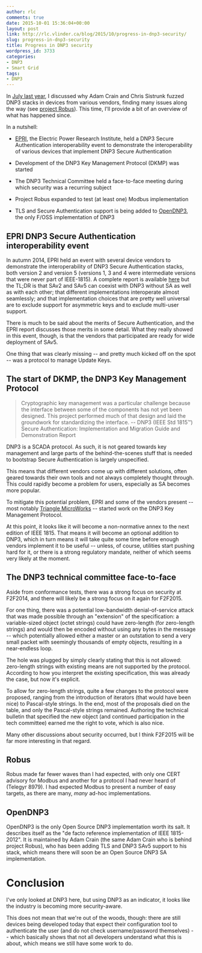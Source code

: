```yaml
---
author: rlc
comments: true
date: 2015-10-01 15:36:04+00:00
layout: post
link: http://rlc.vlinder.ca/blog/2015/10/progress-in-dnp3-security/
slug: progress-in-dnp3-security
title: Progress in DNP3 security
wordpress_id: 3733
categories:
- DNP3
- Smart Grid
tags:
- DNP3
---
```


In [July last year](http://rlc.vlinder.ca/blog/2014/07/ics-security-current-and-future-focus/), I discussed why Adam Crain and Chris Sistrunk fuzzed DNP3 stacks in devices from various vendors, finding many issues along the way (see [project Robus](https://automatak.com/robus/)). This time, I'll provide a bit of an overview of what has happened since.
<!--more-->
In a nutshell:



	
  * [EPRI](http://epri.com), the Electric Power Research Institute, held a DNP3 Secure Authentication interoperability event to demonstrate the interoperability of various devices that implement DNP3 Secure Authentication

	
  * Development of the DNP3 Key Management Protocol (DKMP) was started

	
  * The DNP3 Technical Committee held a face-to-face meeting during which security was a recurring subject

	
  * Project Robus expanded to test (at least one) Modbus implementation

	
  * TLS and Secure Authentication support is being added to [OpenDNP3](https://github.com/automatak/dnp3), the only F/OSS implementation of DNP3




## EPRI DNP3 Secure Authentication interoperability event


In autumn 2014, EPRI held an event with several device vendors to demonstrate the interoperability of DNP3 Secure Authentication stacks, both version 2 and version 5 (versions 1, 3 and 4 were intermediate versions that were never part of IEEE-1815). A complete report is available [here](http://www.epri.com/abstracts/Pages/ProductAbstract.aspx?ProductId=000000003002003736) but the TL;DR is that SAv2 and SAv5 can coexist with DNP3 without SA as well as with each other; that different implementations interoperate almost seamlessly; and that implementation choices that are pretty well universal are to exclude support for asymmetric keys and to exclude multi-user support.

There is much to be said about the merits of Secure Authentication, and the EPRI report discusses those merits in some detail. What they really showed in this event, though, is that the vendors that participated are ready for wide deployment of SAv5.

One thing that was clearly missing -- and pretty much kicked off on the spot -- was a protocol to manage Update Keys.



## The start of DKMP, the DNP3 Key Management Protocol




<blockquote>Cryptographic key management was a particular challenge because the interface between some of the components has not yet been designed. This project performed much of that design and laid the groundwork for standardizing the interface. -- DNP3 (IEEE Std 1815™) Secure Authentication: Implementation and Migration Guide and Demonstration Report</blockquote>



DNP3 is a SCADA protocol. As such, it is not geared towards key management and large parts of the behind-the-scenes stuff that is needed to bootstrap Secure Authentication is largely unspecified.

This means that different vendors come up with different solutions, often geared towards their own tools and not always completely thought through. This could rapidly become a problem for users, especially as SA becomes more popular.

To mitigate this potential problem, EPRI and some of the vendors present -- most notably [Triangle MicroWorks](http://www.trianglemicroworks.com) -- started work on the DNP3 Key Management Protocol.

At this point, it looks like it will become a non-normative annex to the next edition of IEEE 1815. That means it will become an optional addition to DNP3, which in turn means it will take quite some time before enough vendors implement it to be useful -- unless, of course, utilities start pushing hard for it, or there is a strong regulatory mandate, neither of which seems very likely at the moment.



## The DNP3 technical committee face-to-face


Aside from conformance tests, there was a strong focus on security at F2F2014, and there will likely be a strong focus on it again for F2F2015.

For one thing, there was a potential low-bandwidth denial-of-service attack that was made possible through an "extension" of the specification: a variable-sized object (octet strings) could have zero-length (for zero-length strings) and would then be encoded without using any bytes in the message -- which potentially allowed either a master or an outstation to send a very small packet with seemingly thousands of empty objects, resulting in a near-endless loop.

The hole was plugged by simply clearly stating that this is not allowed: zero-length strings with existing means are not supported by the protocol. According to how you interpret the existing specification, this was already the case, but now it's explicit.

To allow for zero-length strings, quite a few changes to the protocol were proposed, ranging from the introduction of iterators (that would have been nice) to Pascal-style strings. In the end, most of the proposals died on the table, and only the Pascal-style strings remained. Authoring the technical bulletin that specified the new object (and continued participation in the tech committee) earned me the right to vote, which is also nice.

Many other discussions about security occurred, but I think F2F2015 will be far more interesting in that regard.



## Robus


Robus made far fewer waves than I had expected, with only one CERT advisory for Modbus and another for a protocol I had never heard of (Telegyr 8979). I had expected Modbus to present a number of easy targets, as there are many, _many_ ad-hoc implementations.



## OpenDNP3


OpenDNP3 is the only Open Source DNP3 implementation worth its salt. It describes itself as the "de facto reference implementation of IEEE 1815-2012". It is maintained by Adam Crain (the same Adam Crain who is behind project Robus), who has been adding TLS and DNP3 SAv5 support to his stack, which means there will soon be an Open Source DNP3 SA implementation.



# Conclusion


I've only looked at DNP3 here, but using DNP3 as an indicator, it looks like the industry is becoming more security-aware.

This does not mean that we're out of the woods, though: there are still devices being developed today that expect their configuration tool to authenticate the user (and do not check username/password themselves) -- which basically shows that not all developers understand what this is about, which means we still have some work to do.
